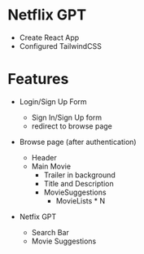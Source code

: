 # Netflix GPT

- Create React App
- Configured TailwindCSS



# Features

- Login/Sign Up Form
  - Sign In/Sign Up form
  - redirect to browse page
- Browse page (after authentication)

  - Header
  - Main Movie
    - Trailer in background
    - Title and Description
    - MovieSuggestions
      - MovieLists * N

- Netfix GPT
  - Search Bar
  - Movie Suggestions

